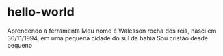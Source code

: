 # hello-world
Aprendendo a ferramenta
Meu nome é Walesson rocha dos reis, nasci em 30/11/1994, em uma pequena cidade do sul da bahia
Sou cristão desde pequeno
